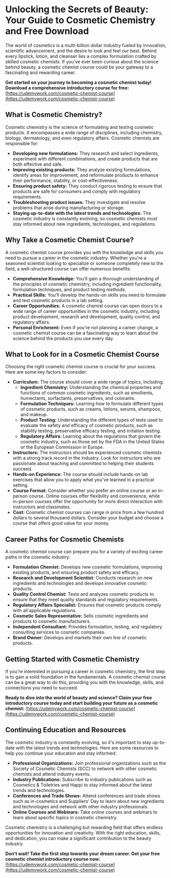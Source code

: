 # Unlocking the Secrets of Beauty: Your Guide to Cosmetic Chemistry and Free Download

The world of cosmetics is a multi-billion dollar industry fueled by innovation, scientific advancement, and the desire to look and feel our best. Behind every lipstick, lotion, and cleanser lies a complex formulation crafted by skilled cosmetic chemists. If you've ever been curious about the science behind beauty, a cosmetic chemist course could be your gateway to a fascinating and rewarding career.

**Get started on your journey to becoming a cosmetic chemist today! Download a comprehensive introductory course for free:** [https://udemywork.com/cosmetic-chemist-course](https://udemywork.com/cosmetic-chemist-course)

## What is Cosmetic Chemistry?

Cosmetic chemistry is the science of formulating and testing cosmetic products. It encompasses a wide range of disciplines, including chemistry, biology, dermatology, and even regulatory affairs. Cosmetic chemists are responsible for:

*   **Developing new formulations:** They research and select ingredients, experiment with different combinations, and create products that are both effective and safe.
*   **Improving existing products:** They analyze existing formulations, identify areas for improvement, and reformulate products to enhance their performance, stability, or cost-effectiveness.
*   **Ensuring product safety:** They conduct rigorous testing to ensure that products are safe for consumers and comply with regulatory requirements.
*   **Troubleshooting product issues:** They investigate and resolve problems that arise during manufacturing or storage.
*   **Staying up-to-date with the latest trends and technologies:** The cosmetic industry is constantly evolving, so cosmetic chemists must stay informed about new ingredients, technologies, and regulations.

## Why Take a Cosmetic Chemist Course?

A cosmetic chemist course provides you with the knowledge and skills you need to pursue a career in the cosmetic industry. Whether you're a seasoned scientist looking to specialize or someone completely new to the field, a well-structured course can offer numerous benefits:

*   **Comprehensive Knowledge:** You'll gain a thorough understanding of the principles of cosmetic chemistry, including ingredient functionality, formulation techniques, and product testing methods.
*   **Practical Skills:** You'll develop the hands-on skills you need to formulate and test cosmetic products in a lab setting.
*   **Career Opportunities:** A cosmetic chemist course can open doors to a wide range of career opportunities in the cosmetic industry, including product development, research and development, quality control, and regulatory affairs.
*   **Personal Enrichment:** Even if you're not planning a career change, a cosmetic chemist course can be a fascinating way to learn about the science behind the products you use every day.

## What to Look for in a Cosmetic Chemist Course

Choosing the right cosmetic chemist course is crucial for your success. Here are some key factors to consider:

*   **Curriculum:** The course should cover a wide range of topics, including:
    *   **Ingredient Chemistry:** Understanding the chemical properties and functions of common cosmetic ingredients, such as emollients, humectants, surfactants, preservatives, and colorants.
    *   **Formulation Techniques:** Learning how to formulate different types of cosmetic products, such as creams, lotions, serums, shampoos, and makeup.
    *   **Product Testing:** Understanding the different types of tests used to evaluate the safety and efficacy of cosmetic products, such as stability testing, preservative efficacy testing, and irritation testing.
    *   **Regulatory Affairs:** Learning about the regulations that govern the cosmetic industry, such as those set by the FDA in the United States or the European Commission in Europe.
*   **Instructors:** The instructors should be experienced cosmetic chemists with a strong track record in the industry. Look for instructors who are passionate about teaching and committed to helping their students succeed.
*   **Hands-on Experience:** The course should include hands-on lab exercises that allow you to apply what you've learned in a practical setting.
*   **Course Format:** Consider whether you prefer an online course or an in-person course. Online courses offer flexibility and convenience, while in-person courses offer the opportunity for more direct interaction with instructors and classmates.
*   **Cost:** Cosmetic chemist courses can range in price from a few hundred dollars to several thousand dollars. Consider your budget and choose a course that offers good value for your money.

## Career Paths for Cosmetic Chemists

A cosmetic chemist course can prepare you for a variety of exciting career paths in the cosmetic industry:

*   **Formulation Chemist:** Develops new cosmetic formulations, improving existing products, and ensuring product safety and efficacy.
*   **Research and Development Scientist:** Conducts research on new ingredients and technologies and develops innovative cosmetic products.
*   **Quality Control Chemist:** Tests and analyzes cosmetic products to ensure that they meet quality standards and regulatory requirements.
*   **Regulatory Affairs Specialist:** Ensures that cosmetic products comply with all applicable regulations.
*   **Cosmetic Sales Representative:** Sells cosmetic ingredients and products to cosmetic manufacturers.
*   **Independent Consultant:** Provides formulation, testing, and regulatory consulting services to cosmetic companies.
*   **Brand Owner:** Develops and markets their own line of cosmetic products.

## Getting Started with Cosmetic Chemistry

If you're interested in pursuing a career in cosmetic chemistry, the first step is to gain a solid foundation in the fundamentals.  A cosmetic chemist course can be a great way to do this, providing you with the knowledge, skills, and connections you need to succeed.

**Ready to dive into the world of beauty and science?  Claim your free introductory course today and start building your future as a cosmetic chemist:** [https://udemywork.com/cosmetic-chemist-course](https://udemywork.com/cosmetic-chemist-course)

## Continuing Education and Resources

The cosmetic industry is constantly evolving, so it's important to stay up-to-date with the latest trends and technologies. Here are some resources to help you continue your education and stay informed:

*   **Professional Organizations:** Join professional organizations such as the Society of Cosmetic Chemists (SCC) to network with other cosmetic chemists and attend industry events.
*   **Industry Publications:** Subscribe to industry publications such as Cosmetics & Toiletries and Happi to stay informed about the latest trends and technologies.
*   **Conferences and Trade Shows:** Attend conferences and trade shows such as in-cosmetics and Suppliers' Day to learn about new ingredients and technologies and network with other industry professionals.
*   **Online Courses and Webinars:** Take online courses and webinars to learn about specific topics in cosmetic chemistry.

Cosmetic chemistry is a challenging but rewarding field that offers endless opportunities for innovation and creativity. With the right education, skills, and dedication, you can make a significant contribution to the beauty industry.

**Don't wait! Take the first step towards your dream career. Get your free cosmetic chemist introductory course now:** [https://udemywork.com/cosmetic-chemist-course](https://udemywork.com/cosmetic-chemist-course)
